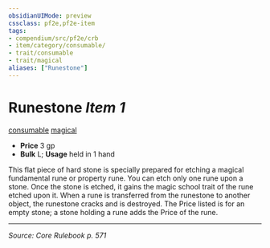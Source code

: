 ```yaml
---
obsidianUIMode: preview
cssclass: pf2e,pf2e-item
tags:
- compendium/src/pf2e/crb
- item/category/consumable/
- trait/consumable
- trait/magical
aliases: ["Runestone"]
---
```

# Runestone *Item 1*  
[consumable](consumable.md "Consumable Item Trait")  [magical](magical.md "Magical Item Trait")  

- **Price** 3 gp
- **Bulk** L; **Usage** held in 1 hand

This flat piece of hard stone is specially prepared for etching a magical fundamental rune or property rune. You can etch only one rune upon a stone. Once the stone is etched, it gains the magic school trait of the rune etched upon it. When a rune is transferred from the runestone to another object, the runestone cracks and is destroyed. The Price listed is for an empty stone; a stone holding a rune adds the Price of the rune.


---
*Source: Core Rulebook p. 571*